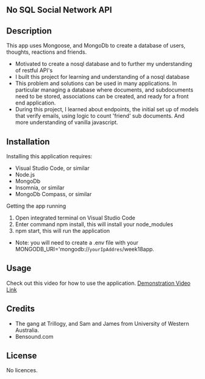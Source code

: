 ## No SQL Social Network API

## Description
This app uses Mongoose, and MongoDb to create a database of users, thoughts, reactions and friends. 

- Motivated to create a nosql database and to further my understanding of restful API's
- I built this project for learning and understanding of a nosql database
- This problem and solutions can be used in many applications. In particular managing a database where documents, and subdocuments need to be stored, associations can be created, and ready for a front end application. 
- During this project, I learned about endpoints, the initial set up of models that verify emails, using logic to count 'friend' sub documents. And more understanding of vanilla javascript.


## Installation
Installing this application requires:
- Visual Studio Code, or similar
- Node.js
- MongoDb
- Insomnia, or similar
- MongoDb Compass, or similar

Getting the app running

1. Open integrated terminal on Visual Studio Code
2. Enter command npm install, this will install your node_modules
3. npm start, this will run the application
- Note: you will need to create a .env file with your MONGODB_URI='mongodb://`yourIpAddres`/week18app.

## Usage
Check out this video for how to use the application. 
[Demonstration Video Link](https://drive.google.com/file/d/1Yb_16OT-yYD7lokSWpkiQQcAgLxyuaHH/view?usp=sharing)


## Credits
- The gang at Trillogy, and Sam and James from University of Western Australia. 
- Bensound.com


## License
No licences. 

